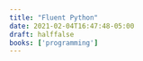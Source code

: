```yaml
---
title: "Fluent Python"
date: 2021-02-04T16:47:48-05:00
draft: halffalse
books: ['programming']
---
```


